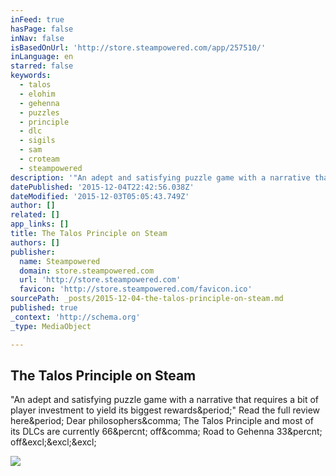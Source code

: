 ```yaml
---
inFeed: true
hasPage: false
inNav: false
isBasedOnUrl: 'http://store.steampowered.com/app/257510/'
inLanguage: en
starred: false
keywords:
  - talos
  - elohim
  - gehenna
  - puzzles
  - principle
  - dlc
  - sigils
  - sam
  - croteam
  - steampowered
description: '"An adept and satisfying puzzle game with a narrative that requires a bit of player investment to yield its biggest rewards." Read the full review here. Dear philosophers, The Talos Principle and most of its DLCs are currently 66% off, Road to Gehenna 33% off!!!'
datePublished: '2015-12-04T22:42:56.038Z'
dateModified: '2015-12-03T05:05:43.749Z'
author: []
related: []
app_links: []
title: The Talos Principle on Steam
authors: []
publisher:
  name: Steampowered
  domain: store.steampowered.com
  url: 'http://store.steampowered.com'
  favicon: 'http://store.steampowered.com/favicon.ico'
sourcePath: _posts/2015-12-04-the-talos-principle-on-steam.md
published: true
_context: 'http://schema.org'
_type: MediaObject

---
```

<article style=""><h1>The Talos Principle on Steam</h1><p>"An adept and satisfying puzzle game with a narrative that requires a bit of player investment to yield its biggest rewards&amp;period;" Read the full review here&amp;period; Dear philosophers&amp;comma; The Talos Principle and most of its DLCs are currently 66&amp;percnt; off&amp;comma; Road to Gehenna 33&amp;percnt; off&amp;excl;&amp;excl;&amp;excl;</p><img src="https://scontent.xx.fbcdn.net/hphotos-xta1/v/t1.0-9/12308258_972243092799171_1777416193947760327_n.jpg?oh=2e54c04625445c606b3ad1ed46563333&amp;oe=56EF9B54" /></article>